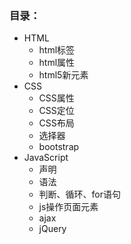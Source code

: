 ### 目录：
* HTML
   * html标签
   * html属性
   * html5新元素
* CSS
   * CSS属性
   * CSS定位
   * CSS布局
   * 选择器
   * bootstrap
* JavaScript
   * 声明
   * 语法
   * 判断、循环、for语句
   * js操作页面元素
   * ajax
   * jQuery